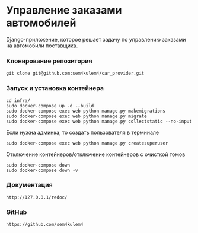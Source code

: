 # Управление заказами автомобилей

Django-приложение, которое решает задачу по управлению заказами на автомобили поставщика.

### Клонирование репозитория
```
git clone git@github.com:sem4kulem4/car_provider.git
```
### Запуск и установка контейнера

```
cd infra/
sudo docker-compose up -d --build
sudo docker-compose exec web python manage.py makemigrations 
sudo docker-compose exec web python manage.py migrate
sudo docker-compose exec web python manage.py collectstatic --no-input
```
Если нужна админка, то создать пользователя в терминале
```
sudo docker-compose exec web python manage.py createsuperuser
```
Отключение контейнеров/отключение контейнеров с очисткой томов
```
sudo docker-compose down
sudo docker-compose down -v
```

### Документация
```
http://127.0.0.1/redoc/
```

### GitHub
```
https://github.com/sem4kulem4
```
